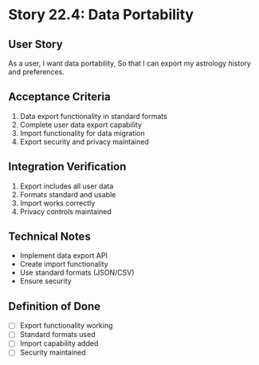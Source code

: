 # Story 22.4: Data Portability

## User Story
As a user,
I want data portability,
So that I can export my astrology history and preferences.

## Acceptance Criteria
1. Data export functionality in standard formats
2. Complete user data export capability
3. Import functionality for data migration
4. Export security and privacy maintained

## Integration Verification
1. Export includes all user data
2. Formats standard and usable
3. Import works correctly
4. Privacy controls maintained

## Technical Notes
- Implement data export API
- Create import functionality
- Use standard formats (JSON/CSV)
- Ensure security

## Definition of Done
- [ ] Export functionality working
- [ ] Standard formats used
- [ ] Import capability added
- [ ] Security maintained